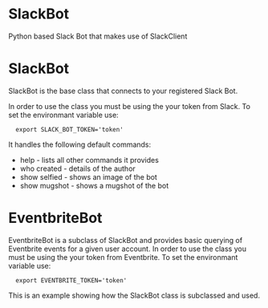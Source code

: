 # SlackBot
Python based Slack Bot that makes use of SlackClient

# SlackBot
SlackBot is the base class that connects to your registered Slack Bot.

In order to use the class you must be using the your token from Slack. To set the environmant variable use:

```
  export SLACK_BOT_TOKEN='token'
```

It handles the following default commands:

* help - lists all other commands it provides
* who created - details of the author
* show selfied - shows an image of the bot
* show mugshot - shows a mugshot of the bot

# EventbriteBot
EventbriteBot is a subclass of SlackBot and provides basic querying of Eventbrite events for a given user account.
In order to use the class you must be using the your token from Eventbrite. To set the environmant variable use:

```
  export EVENTBRITE_TOKEN='token'
```

This is an example showing how the SlackBot class is subclassed and used.
